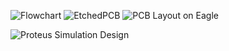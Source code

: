 ![Flowchart](https://user-images.githubusercontent.com/101916283/168467218-45753616-0174-49c6-9b1d-9d09a9c3cde7.png)
![EtchedPCB](https://user-images.githubusercontent.com/101916283/168467231-6c7de8fe-8636-40e1-a03b-6dd695da5721.jpg)
![PCB Layout on Eagle](https://user-images.githubusercontent.com/101916283/168467247-32bbba47-9667-451d-a9d8-822d7792809d.jpg)

![Proteus Simulation Design](https://user-images.githubusercontent.com/101916283/168474506-34f8d1bf-6d6c-4785-a9b6-85c70f09b491.png)


